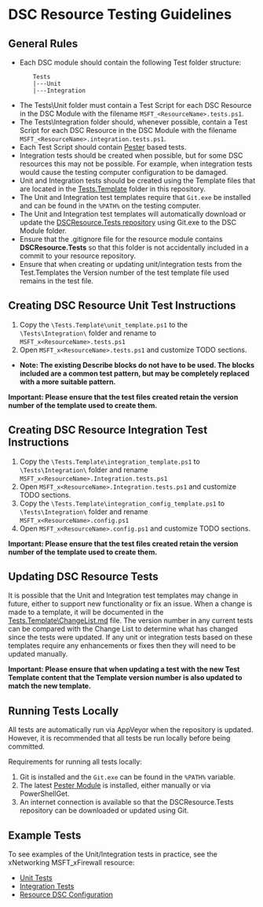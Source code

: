 # DSC Resource Testing Guidelines

General Rules
-------------

 * Each DSC module should contain the following Test folder structure:
```
       Tests
       |---Unit
       |---Integration
```
 * The Tests\Unit folder must contain a Test Script for each DSC Resource in the DSC Module with the filename ```MSFT_<ResourceName>.tests.ps1```.
 * The Tests\Integration folder should, whenever possible, contain a Test Script for each DSC Resource in the DSC Module with the filename ```MSFT_<ResourceName>.integration.tests.ps1```.
 * Each Test Script should contain [Pester](https://github.com/pester/Pester) based tests.
 * Integration tests should be created when possible, but for some DSC resources this may not be possible. For example, when integration tests would cause the testing computer configuration to be damaged. 
 * Unit and Integration tests should be created using the Template files that are located in the [Tests.Template](Tests.Template) folder in this repository.
 * The Unit and Integration test templates require that ```Git.exe``` be installed and can be found in the ```%PATH%``` on the testing computer.
 * The Unit and Integration test templates will automatically download or update the [DSCResource.Tests repository](https://github.com/PowerShell/DscResource.Tests) using Git.exe to the DSC Module folder.
 * Ensure that the .gitignore file for the resource module contains **DSCResource.Tests** so that this folder is not accidentally included in a commit to your resource repository.
 * Ensure that when creating or updating unit/integration tests from the Test.Templates the Version number of the test template file used remains in the test file.

Creating DSC Resource Unit Test Instructions
--------------------------------------------
 1. Copy the ```\Tests.Template\unit_template.ps1``` to the ```\Tests\Integration\``` folder and rename to ```MSFT_x<ResourceName>.tests.ps1```
 2. Open ```MSFT_x<ResourceName>.tests.ps1``` and customize TODO sections.
  - **Note: The existing Describe blocks do not have to be used. The blocks included are a common test pattern, but may be completely replaced with a more suitable pattern.**

**Important: Please ensure that the test files created retain the version number of the template used to create them.**

Creating DSC Resource Integration Test Instructions
---------------------------------------------------
 1. Copy the ```\Tests.Template\integration_template.ps1``` to ```\Tests\Integration\``` folder and rename ```MSFT_x<ResourceName>.Integration.tests.ps1```
 2. Open ```MSFT_x<ResourceName>.Integration.tests.ps1``` and customize TODO sections.
 3. Copy the ```\Tests.Template\integration_comfig_template.ps1``` to ```\Tests\Integration\``` folder and rename ```MSFT_x<ResourceName>.config.ps1```
 4. Open ```MSFT_x<ResourceName>.config.ps1``` and customize TODO sections.

**Important: Please ensure that the test files created retain the version number of the template used to create them.**

Updating DSC Resource Tests
---------------------------
It is possible that the Unit and Integration test templates may change in future, either to support new functionality or fix an issue.
When a change is made to a template, it will be documented in the [Tests.Template\ChangeList.md](Tests.Template\ChangeList.md) file.
The version number in any current tests can be compared with the Change List to determine what has changed since the tests were updated.
If any unit or integration tests based on these templates require any enhancements or fixes then they will need to be updated manually.

**Important: Please ensure that when updating a test with the new Test Template content that the Template version number is also updated to match the new template.**

Running Tests Locally
---------------------
All tests are automatically run via AppVeyor when the repository is updated.
However, it is recommended that all tests be run locally before being committed.

Requirements for running all tests locally:
 1. Git is installed and the ```Git.exe``` can be found in the ```%PATH%``` variable.
 2. The latest [Pester Module](https://github.com/pester/Pester) is installed, either manually or via PowerShellGet.
 3. An internet connection is available so that the DSCResource.Tests repository can be downloaded or updated using Git.
 
Example Tests
-------------
To see examples of the Unit/Integration tests in practice, see the xNetworking MSFT_xFirewall resource:
- [Unit Tests](https://github.com/PowerShell/xNetworking/blob/dev/Tests/Unit/MSFT_xFirewall.Tests.ps1)
- [Integration Tests](https://github.com/PowerShell/xNetworking/blob/dev/Tests/Integration/MSFT_xFirewall.Integration.Tests.ps1)
- [Resource DSC Configuration](https://github.com/PowerShell/xNetworking/blob/dev/Tests/Integration/MSFT_xFirewall.config.ps1)
